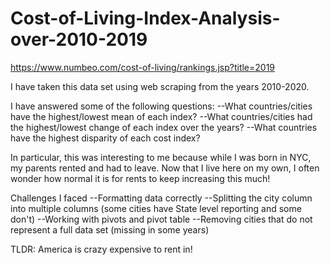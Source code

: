 # Cost-of-Living-Index-Analysis-over-2010-2019

https://www.numbeo.com/cost-of-living/rankings.jsp?title=2019

I have taken this data set using web scraping from the years 2010-2020. 

I have answered some of the following questions:
--What countries/cities have the highest/lowest mean of each index?
--What countries/cities had the highest/lowest change of each index over the years?
--What countries have the highest disparity of each cost index?

In particular, this was interesting to me because while I was born in NYC, my parents rented and had to leave. Now that I live here on my own, I often wonder how normal it is for rents to keep increasing this much! 

Challenges I faced
--Formatting data correctly
--Splitting the city column into multiple columns (some cities have State level reporting and some don't)
--Working with pivots and pivot table 
--Removing cities that do not represent a full data set (missing in some years)

TLDR: America is crazy expensive to rent in! 
